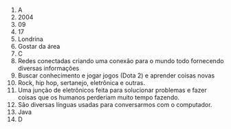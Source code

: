 1. A
2. 2004
3. 09
4. 17
5. Londrina
6. Gostar da área 
7. C
8. Redes conectadas criando uma conexão para o mundo todo fornecendo diversas informações 
9. Buscar conhecimento e jogar jogos (Dota 2) e aprender coisas novas
10. Rock, hip hop, sertanejo, eletrônica e outras.
11. Uma junção de eletrônicos feita para solucionar problemas e fazer coisas que os humanos perderiam muito tempo fazendo.
12. São diversas línguas usadas para conversarmos com o computador.
13. Java
14. D 